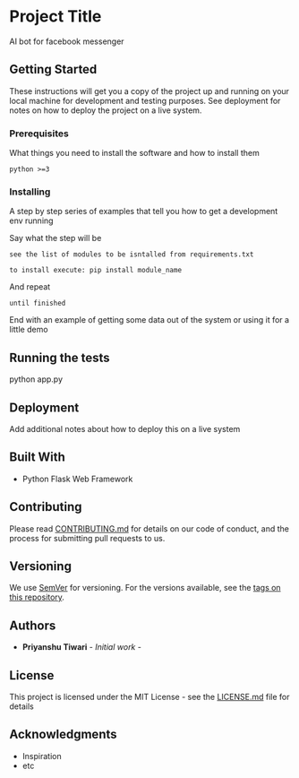 # Project Title

AI bot for facebook messenger

## Getting Started

These instructions will get you a copy of the project up and running on your local machine for development and testing purposes. See deployment for notes on how to deploy the project on a live system.

### Prerequisites

What things you need to install the software and how to install them

```
python >=3
```

### Installing

A step by step series of examples that tell you how to get a development env running

Say what the step will be

```
see the list of modules to be isntalled from requirements.txt

to install execute: pip install module_name
```

And repeat

```
until finished
```

End with an example of getting some data out of the system or using it for a little demo

## Running the tests

python app.py


## Deployment

Add additional notes about how to deploy this on a live system

## Built With

* Python Flask Web Framework

## Contributing

Please read [CONTRIBUTING.md](*****) for details on our code of conduct, and the process for submitting pull requests to us.

## Versioning

We use [SemVer](http://semver.org/) for versioning. For the versions available, see the [tags on this repository](https://github.com/your/project/tags). 

## Authors

* **Priyanshu Tiwari** - *Initial work* - 


## License

This project is licensed under the MIT License - see the [LICENSE.md](LICENSE.md) file for details

## Acknowledgments

* Inspiration
* etc
